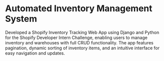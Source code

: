 # Automated Inventory Management System

Developed a Shopify Inventory Tracking Web App using Django and Python for the Shopify Developer Intern Challenge, enabling users to manage inventory and warehouses with full CRUD functionality. The app features pagination, dynamic sorting of inventory items, and an intuitive interface for easy navigation and updates.